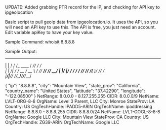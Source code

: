 UPDATE: Added grabbing PTR record for the IP, and checking for API key to ipgeolocation

Basic script to pull geoip data from ipgeolocation.io. It uses the API, so you will need an API key to use this. The API is free, you just need an account. Edit variable apiKey to have your key value.

Sample Command: whoisit 8.8.8.8

Sample Output:
  _       ____          ____     ______
 | |     / / /_  ____  /  _/____/  _/ /  
 | | /| / / __ \/ __ \ / // ___// // __/ 
 | |/ |/ / / / / /_/ // /(__  )/ // /_   
 |__/|__/_/ /_/\____/___/____/___/\__/   

 {
  "ip": "8.8.8.8",
  "city": "Mountain View",
  "state_prov": "California",
  "country_name": "United States",
  "latitude": "37.42290",
  "longitude": "-122.08500"
}
NetRange:       8.0.0.0 - 8.127.255.255
CIDR:           8.0.0.0/9
NetName:        LVLT-ORG-8-8
OrgName:        Level 3 Parent, LLC
City:           Monroe
StateProv:      LA
Country:        US
OrgTechHandle: IPADD5-ARIN
OrgTechName:   ipaddressing
NetRange:       8.8.8.0 - 8.8.8.255
CIDR:           8.8.8.0/24
NetName:        LVLT-GOGL-8-8-8
OrgName:        Google LLC
City:           Mountain View
StateProv:      CA
Country:        US
OrgTechHandle: ZG39-ARIN
OrgTechName:   Google LLC
